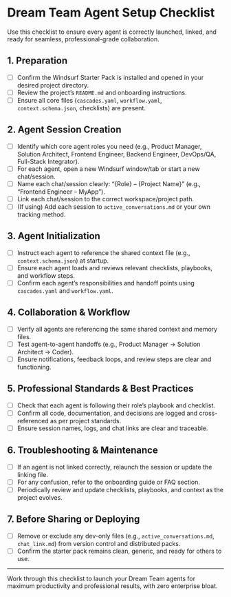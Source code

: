 # Dream Team Agent Setup Checklist

Use this checklist to ensure every agent is correctly launched, linked, and ready for seamless, professional-grade collaboration.

## 1. Preparation

- [ ] Confirm the Windsurf Starter Pack is installed and opened in your desired project directory.
- [ ] Review the project’s `README.md` and onboarding instructions.
- [ ] Ensure all core files (`cascades.yaml`, `workflow.yaml`, `context.schema.json`, checklists) are present.

## 2. Agent Session Creation

- [ ] Identify which core agent roles you need (e.g., Product Manager, Solution Architect, Frontend Engineer, Backend Engineer, DevOps/QA, Full-Stack Integrator).
- [ ] For each agent, open a new Windsurf window/tab or start a new chat/session.
- [ ] Name each chat/session clearly: “{Role} – {Project Name}” (e.g., “Frontend Engineer – MyApp”).
- [ ] Link each chat/session to the correct workspace/project path.
- [ ] (If using) Add each session to `active_conversations.md` or your own tracking method.

## 3. Agent Initialization

- [ ] Instruct each agent to reference the shared context file (e.g., `context.schema.json`) at startup.
- [ ] Ensure each agent loads and reviews relevant checklists, playbooks, and workflow steps.
- [ ] Confirm each agent’s responsibilities and handoff points using `cascades.yaml` and `workflow.yaml`.

## 4. Collaboration & Workflow

- [ ] Verify all agents are referencing the same shared context and memory files.
- [ ] Test agent-to-agent handoffs (e.g., Product Manager → Solution Architect → Coder).
- [ ] Ensure notifications, feedback loops, and review steps are clear and functioning.

## 5. Professional Standards & Best Practices

- [ ] Check that each agent is following their role’s playbook and checklist.
- [ ] Confirm all code, documentation, and decisions are logged and cross-referenced as per project standards.
- [ ] Ensure session names, logs, and chat links are clear and traceable.

## 6. Troubleshooting & Maintenance

- [ ] If an agent is not linked correctly, relaunch the session or update the linking file.
- [ ] For any confusion, refer to the onboarding guide or FAQ section.
- [ ] Periodically review and update checklists, playbooks, and context as the project evolves.

## 7. Before Sharing or Deploying

- [ ] Remove or exclude any dev-only files (e.g., `active_conversations.md`, `chat_link.md`) from version control and distributed packs.
- [ ] Confirm the starter pack remains clean, generic, and ready for others to use.

---

Work through this checklist to launch your Dream Team agents for maximum productivity and professional results, with zero enterprise bloat.
